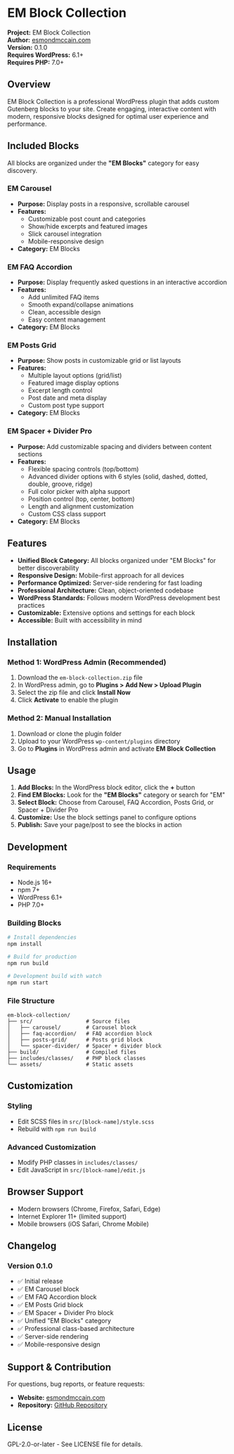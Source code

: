 # EM Block Collection

**Project:** EM Block Collection  
**Author:** [esmondmccain.com](https://esmondmccain.com/)  
**Version:** 0.1.0  
**Requires WordPress:** 6.1+  
**Requires PHP:** 7.0+

## Overview

EM Block Collection is a professional WordPress plugin that adds custom Gutenberg blocks to your site. Create engaging, interactive content with modern, responsive blocks designed for optimal user experience and performance.

## Included Blocks

All blocks are organized under the **"EM Blocks"** category for easy discovery.

### **EM Carousel**
- **Purpose:** Display posts in a responsive, scrollable carousel
- **Features:** 
  - Customizable post count and categories
  - Show/hide excerpts and featured images
  - Slick carousel integration
  - Mobile-responsive design
- **Category:** EM Blocks

### **EM FAQ Accordion**
- **Purpose:** Display frequently asked questions in an interactive accordion
- **Features:**
  - Add unlimited FAQ items
  - Smooth expand/collapse animations
  - Clean, accessible design
  - Easy content management
- **Category:** EM Blocks

### **EM Posts Grid**
- **Purpose:** Show posts in customizable grid or list layouts
- **Features:**
  - Multiple layout options (grid/list)
  - Featured image display options
  - Excerpt length control
  - Post date and meta display
  - Custom post type support
- **Category:** EM Blocks

### **EM Spacer + Divider Pro** 
- **Purpose:** Add customizable spacing and dividers between content sections
- **Features:**
  - Flexible spacing controls (top/bottom)
  - Advanced divider options with 6 styles (solid, dashed, dotted, double, groove, ridge)
  - Full color picker with alpha support
  - Position control (top, center, bottom)
  - Length and alignment customization
  - Custom CSS class support
- **Category:** EM Blocks

## Features

- **Unified Block Category:** All blocks organized under "EM Blocks" for better discoverability
- **Responsive Design:** Mobile-first approach for all devices
- **Performance Optimized:** Server-side rendering for fast loading
- **Professional Architecture:** Clean, object-oriented codebase
- **WordPress Standards:** Follows modern WordPress development best practices
- **Customizable:** Extensive options and settings for each block
- **Accessible:** Built with accessibility in mind

## Installation

### Method 1: WordPress Admin (Recommended)
1. Download the `em-block-collection.zip` file
2. In WordPress admin, go to **Plugins > Add New > Upload Plugin**
3. Select the zip file and click **Install Now**
4. Click **Activate** to enable the plugin

### Method 2: Manual Installation
1. Download or clone the plugin folder
2. Upload to your WordPress `wp-content/plugins` directory
3. Go to **Plugins** in WordPress admin and activate **EM Block Collection**

## Usage

1. **Add Blocks:** In the WordPress block editor, click the **+** button
2. **Find EM Blocks:** Look for the **"EM Blocks"** category or search for "EM"
3. **Select Block:** Choose from Carousel, FAQ Accordion, Posts Grid, or Spacer + Divider Pro
4. **Customize:** Use the block settings panel to configure options
5. **Publish:** Save your page/post to see the blocks in action

## Development

### Requirements
- Node.js 16+
- npm 7+
- WordPress 6.1+
- PHP 7.0+

### Building Blocks
```bash
# Install dependencies
npm install

# Build for production
npm run build

# Development build with watch
npm run start
```

### File Structure
```
em-block-collection/
├── src/                 # Source files
│   ├── carousel/        # Carousel block
│   ├── faq-accordion/   # FAQ accordion block
│   ├── posts-grid/      # Posts grid block
│   └── spacer-divider/  # Spacer + divider block
├── build/               # Compiled files
├── includes/classes/    # PHP block classes
└── assets/              # Static assets
```

## Customization

### Styling
- Edit SCSS files in `src/[block-name]/style.scss`
- Rebuild with `npm run build`

### Advanced Customization
- Modify PHP classes in `includes/classes/`
- Edit JavaScript in `src/[block-name]/edit.js`

## Browser Support

- Modern browsers (Chrome, Firefox, Safari, Edge)
- Internet Explorer 11+ (limited support)
- Mobile browsers (iOS Safari, Chrome Mobile)

## Changelog

### Version 0.1.0
- ✅ Initial release
- ✅ EM Carousel block
- ✅ EM FAQ Accordion block
- ✅ EM Posts Grid block
- ✅ EM Spacer + Divider Pro block
- ✅ Unified "EM Blocks" category
- ✅ Professional class-based architecture
- ✅ Server-side rendering
- ✅ Mobile-responsive design

## Support & Contribution

For questions, bug reports, or feature requests:
- **Website:** [esmondmccain.com](https://esmondmccain.com/)
- **Repository:** [GitHub Repository](https://github.com/Esmond-M/em-block-collection)

## License

GPL-2.0-or-later - See LICENSE file for details.

